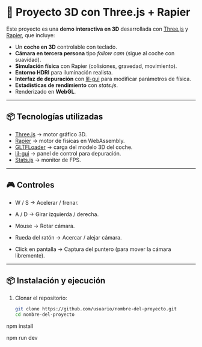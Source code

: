 # 🚗 Proyecto 3D con Three.js + Rapier  

Este proyecto es una **demo interactiva en 3D** desarrollada con [Three.js](https://threejs.org/) y [Rapier](https://rapier.rs/), que incluye:  

- Un **coche en 3D** controlable con teclado.  
- **Cámara en tercera persona** tipo *follow cam* (sigue al coche con suavidad).  
- **Simulación física** con Rapier (colisiones, gravedad, movimiento).  
- **Entorno HDRI** para iluminación realista.  
- **Interfaz de depuración** con [lil-gui](https://lil-gui.georgealways.com/) para modificar parámetros de física.  
- **Estadísticas de rendimiento** con *stats.js*.  
- Renderizado en **WebGL**.  

---

## 📦 Tecnologías utilizadas  

- [Three.js](https://threejs.org/) → motor gráfico 3D.  
- [Rapier](https://rapier.rs/docs/user_guides/javascript/) → motor de físicas en WebAssembly.  
- [GLTFLoader](https://threejs.org/docs/#examples/en/loaders/GLTFLoader) → carga del modelo 3D del coche.  
- [lil-gui](https://lil-gui.georgealways.com/) → panel de control para depuración.  
- [Stats.js](https://github.com/mrdoob/stats.js/) → monitor de FPS.  

---

## 🎮 Controles

- W / S → Acelerar / frenar.

- A / D → Girar izquierda / derecha.

- Mouse → Rotar cámara.

- Rueda del ratón → Acercar / alejar cámara.

- Click en pantalla → Captura del puntero (para mover la cámara libremente).

---

## 📦 Instalación y ejecución

1. Clonar el repositorio:
   ```bash
   git clone https://github.com/usuario/nombre-del-proyecto.git
   cd nombre-del-proyecto

npm install

npm run dev
